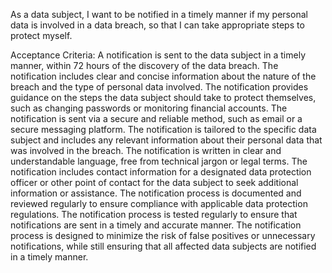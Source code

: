 As a data subject, I want to be notified in a timely manner if my personal data is involved in a data breach, so that I can take appropriate steps to protect myself.

Acceptance Criteria:
    A notification is sent to the data subject in a timely manner, within 72 hours of the discovery of the data breach.
    The notification includes clear and concise information about the nature of the breach and the type of personal data involved.
    The notification provides guidance on the steps the data subject should take to protect themselves, such as changing passwords or monitoring financial accounts.
    The notification is sent via a secure and reliable method, such as email or a secure messaging platform.
    The notification is tailored to the specific data subject and includes any relevant information about their personal data that was involved in the breach.
    The notification is written in clear and understandable language, free from technical jargon or legal terms.
    The notification includes contact information for a designated data protection officer or other point of contact for the data subject to seek additional information or assistance.
    The notification process is documented and reviewed regularly to ensure compliance with applicable data protection regulations.
    The notification process is tested regularly to ensure that notifications are sent in a timely and accurate manner.
    The notification process is designed to minimize the risk of false positives or unnecessary notifications, while still ensuring that all affected data subjects are notified in a timely manner.
